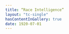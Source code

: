 ```yaml
---	
title: “Race Intelligence”
layout: "tc-single"
hasContentInGallery: true
date: 1920-07-01
---	
```


